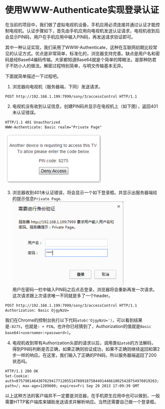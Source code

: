 使用WWW-Authenticate实现登录认证
===

在当前的项目中，我们做了虚拟电视机设备，手机应用必须连接并通过认证才能控制电视机。认证步骤如下，首先由手机应用向电视机发送认证请求，电视机收到后会显示PIN码，用户在手机应用中输入PIN码，再发送请求验证即可。  

其中一种认证实现，我们采用了WWW-Authenticate，这种在互联网初期比较常见的认证方式。优点是非常简单，标准化的，浏览器支持完善。缺点是用户名和密码是经Base64编码传输。大家都知道Base64就是个简单的障眼法，是那种防君子不防小人的做法。解密过程特别简单，与明文传输基本无异。  

下面就简单描述一下过程吧。  

1. 浏览器向电视机（服务器端，下同）发送请求。
```
POST http://192.168.1.199:7999/sony/3/accessControl HTTP/1.1
```
  
2. 电视机没有收到认证信息，创建PIN码并显示在电视机上（如下图），返回401未认证错误。
```
HTTP/1.1 401 Unauthorized
WWW-Authenticate: Basic realm="Private Page"
```  
![显示PIN码](../images/WWW-Authentication-1.png)
  
3. 浏览器收到401未认证错误，将会显示一个如下登录框。并显示出服务器端给的提示信息`Private Page`.  
![浏览器显示登录框](../images/WWW-Authentication-2.png)  
用户在密码一栏中输入PIN码之后点击登录，浏览器将会重新再发一次请求。这次请求跟上次请求唯一不同就是多了一个header。
```
POST http://192.168.1.199:7999/sony/3/accessControl HTTP/1.1
Authorization: Basic OjgyNzU=
```
我们在Chrome的控制台执行以下代码`atob('OjgyNzU=')`，可以看到结果是`:8275`，也就是`: + PIN`。也许你已经猜到了，Authorization的值就是`Basic base64(<username>:<password>)`。  

4. 电视机收到带有Authorization头部的请求以后，调用类似`atob`的方法解码，得到PIN码判断是否正确，如果正确则验证成功，如果不正确则继续返回和第2步一样的响应。在这里，我们输入了正确的PIN码，所以服务器端返回了200状态吗。
```
HTTP/1.1 200 OK
Set-Cookie: auth=0757981464307829417712055147089187584491446610025428754976019263; path=/; max-age=1209600; expires=Fri Sep 20 2013 17:09:39 GMT
```
以上这种方法的客户端并不一定要是浏览器，在手机原生应用中也可以做到，一般需要HTTP客户端库来辅助发送请求并解析响应。当然还需要自己做一个登录框。  